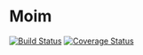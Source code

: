 # Moim

[![Build Status](https://travis-ci.org/slippStudy/moim.svg?branch=recruitmanage&kill_cache=1)](https://travis-ci.org/slippStudy/moim)
[![Coverage Status](https://coveralls.io/repos/github/slippStudy/franchise/badge.svg?branch=m1&kill_cache=1)](https://coveralls.io/github/slippStudy/moim?branch=m1&kill_cache=1)
